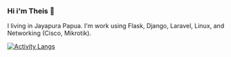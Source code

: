 ### Hi i'm Theis 👋
I living in Jayapura Papua. I'm work using Flask, Django, Laravel, Linux, and Networking (Cisco, Mikrotik). 

[![Activity Langs](https://github-readme-stats.vercel.app/api/wakatime?username=antroytheiz&layout=center)](https://github.com/antheiz/)
